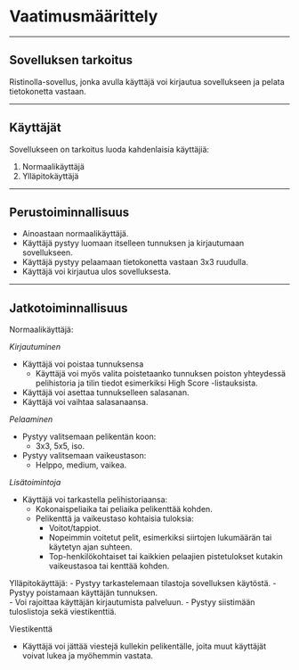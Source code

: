 # Vaatimusmäärittely
--------------------
## Sovelluksen tarkoitus

Ristinolla-sovellus, jonka avulla käyttäjä voi kirjautua sovellukseen ja pelata tietokonetta vastaan.

--------------------
## Käyttäjät

Sovellukseen on tarkoitus luoda kahdenlaisia käyttäjiä:
  1) Normaalikäyttäjä
  2) Ylläpitokäyttäjä
---------------------
## Perustoiminnallisuus

- Ainoastaan normaalikäyttäjä.
- Käyttäjä pystyy luomaan itselleen tunnuksen ja kirjautumaan sovellukseen.
- Käyttäjä pystyy pelaamaan tietokonetta vastaan 3x3 ruudulla.
- Käyttäjä voi kirjautua ulos sovelluksesta.
---------------------
## Jatkotoiminnallisuus

Normaalikäyttäjä:

*Kirjautuminen*
- Käyttäjä voi poistaa tunnuksensa
   - Käyttäjä voi myös valita poistetaanko tunnuksen poiston yhteydessä pelihistoria ja tilin tiedot esimerkiksi High Score -listauksista.
- Käyttäjä voi asettaa tunnukselleen salasanan.
- Käyttäjä voi vaihtaa salasanaansa.

*Pelaaminen*
- Pystyy valitsemaan pelikentän koon:
   - 3x3, 5x5, iso.
- Pystyy valitsemaan vaikeustason:
   - Helppo, medium, vaikea.
   
*Lisätoimintoja*
- Käyttäjä voi tarkastella pelihistoriaansa:
   - Kokonaispeliaika tai peliaika pelikenttää kohden.
   - Pelikenttä ja vaikeustaso kohtaisia tuloksia:
       - Voitot/tappiot.
       - Nopeimmin voitetut pelit, esimerkiksi siirtojen lukumäärän tai käytetyn ajan suhteen.
       - Top-henkilökohtaiset tai kaikkien pelaajien pistetulokset kutakin vaikeustasoa tai kenttää kohden.
       
Ylläpitokäyttäjä:
    - Pystyy tarkastelemaan tilastoja sovelluksen käytöstä.
    - Pystyy poistamaan käyttäjän tunnuksen.  
    - Voi rajoittaa käyttäjän kirjautumista palveluun.
    - Pystyy siistimään tuloslistoja sekä viestikenttiä.
    
Viestikenttä
- Käyttäjä voi jättää viestejä kullekin pelikentälle, joita muut käyttäjät voivat lukea ja myöhemmin vastata. 
